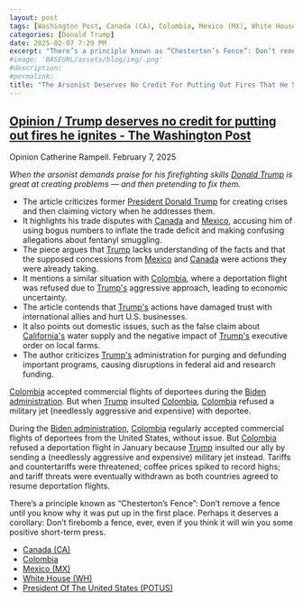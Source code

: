 ```yaml
---
layout: post
tags: [Washington Post, Canada (CA), Colombia, Mexico (MX), White House (WH), President Of The United States (POTUS), politics]
categories: [Donald Trump]
date: 2025-02-07 7:29 PM
excerpt: "There’s a principle known as “Chesterton’s Fence”: Don’t remove a fence until you know why it was put up in the first place. Perhaps it deserves a corollary: Don’t firebomb a fence, ever, even if you think it will win you some positive short-term press."
#image: 'BASEURL/assets/blog/img/.png'
#description:
#permalink:
title: "The Arsonist Deserves No Credit For Putting Out Fires That He Started"
---
```



## [Opinion / Trump deserves no credit for putting out fires he ignites - The Washington Post](https://www.washingtonpost.com/opinions/2025/02/07/trump-trade-wars-canada-mexico-colombia/)

Opinion
Catherine Rampell. February 7, 2025

*When the arsonist demands praise for his firefighting skills
[Donald Trump](https://www.whitehouse.gov/) is great at creating problems — and then pretending to fix them.*

- The article criticizes former [President Donald Trump](https://www.whitehouse.gov/) for creating crises and then claiming victory when he addresses them.
- It highlights his trade disputes with [Canada](https://www.canada.ca/) and [Mexico](https://www.gob.mx/), accusing him of using bogus numbers to inflate the trade deficit and making confusing allegations about fentanyl smuggling.
- The piece argues that [Trump](https://www.whitehouse.gov/) lacks understanding of the facts and that the supposed concessions from [Mexico](https://www.gob.mx/) and [Canada](https://www.canada.ca/) were actions they were already taking.
- It mentions a similar situation with [Colombia](https://www.gov.co/), where a deportation flight was refused due to [Trump's](https://www.whitehouse.gov/) aggressive approach, leading to economic uncertainty.
- The article contends that [Trump's](https://www.whitehouse.gov/) actions have damaged trust with international allies and hurt U.S. businesses.
- It also points out domestic issues, such as the false claim about [California's](https://www.ca.gov/) water supply and the negative impact of [Trump's](https://www.whitehouse.gov/) executive order on local farms.
- The author criticizes [Trump's](https://www.whitehouse.gov/) administration for purging and defunding important programs, causing disruptions in federal aid and research funding.

[Colombia](https://www.gov.co/) accepted commercial flights of deportees during the [Biden administration](https://bidenwhitehouse.archives.gov/). But when [Trump](https://www.whitehouse.gov/) insulted [Colombia](https://www.gov.co/), [Colombia](https://www.gov.co/) refused a military jet (needlessly aggressive and expensive) with deportee.

During the [Biden administration](https://bidenwhitehouse.archives.gov/), [Colombia](https://www.gov.co/)  regularly accepted commercial flights of deportees from the United States, without issue. But [Colombia](https://www.gov.co/) refused a deportation flight in January because [Trump](https://www.whitehouse.gov/) insulted our ally by sending a (needlessly aggressive and expensive) military jet instead. Tariffs and countertariffs were threatened; coffee prices spiked to record highs; and tariff threats were eventually withdrawn as both countries agreed to resume deportation flights.

There’s a principle known as “Chesterton’s Fence”: Don’t remove a fence until you know why it was put up in the first place. Perhaps it deserves a corollary: Don’t firebomb a fence, ever, even if you think it will win you some positive short-term press.

- [Canada (CA)](https://www.canada.ca/)
- [Colombia](https://www.gov.co/)
- [Mexico (MX)](https://www.gob.mx/)
- [White House (WH)](https://www.whitehouse.gov/)
- [President Of The United States (POTUS)](https://www.whitehouse.gov/)


